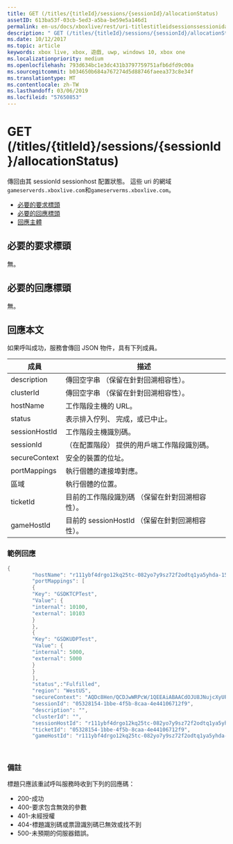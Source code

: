 ```yaml
---
title: GET (/titles/{titleId}/sessions/{sessionId}/allocationStatus)
assetID: 613ba53f-03cb-5ed3-a5ba-be59e5a146d1
permalink: en-us/docs/xboxlive/rest/uri-titlestitleidsessionssessionidallocationstatus-get.html
description: " GET (/titles/{titleId}/sessions/{sessionId}/allocationStatus)"
ms.date: 10/12/2017
ms.topic: article
keywords: xbox live, xbox, 遊戲, uwp, windows 10, xbox one
ms.localizationpriority: medium
ms.openlocfilehash: 793d634bc1e3dc431b3797759751afb6dfd9c00a
ms.sourcegitcommit: b034650b684a767274d5d88746faeea373c8e34f
ms.translationtype: MT
ms.contentlocale: zh-TW
ms.lasthandoff: 03/06/2019
ms.locfileid: "57650853"
---
```

# <a name="get-titlestitleidsessionssessionidallocationstatus"></a>GET (/titles/{titleId}/sessions/{sessionId}/allocationStatus)
傳回由其 sessionId sessionhost 配置狀態。 這些 uri 的網域`gameserverds.xboxlive.com`和`gameserverms.xboxlive.com`。
 
  * [必要的要求標頭](#ID4E4)
  * [必要的回應標頭](#ID4EEB)
  * [回應主體](#ID4ELB)
 
<a id="ID4E4"></a>

 
## <a name="required-request-headers"></a>必要的要求標頭
 
無。
  
<a id="ID4EEB"></a>

 
## <a name="required-response-headers"></a>必要的回應標頭
 
無。
  
<a id="ID4ELB"></a>

 
## <a name="response-body"></a>回應本文
 
如果呼叫成功，服務會傳回 JSON 物件，具有下列成員。
 
| 成員| 描述| 
| --- | --- | 
| description| 傳回空字串 （保留在針對回溯相容性）。| 
| clusterId| 傳回空字串 （保留在針對回溯相容性）。| 
| hostName| 工作階段主機的 URL。| 
| status| 表示排入佇列、 完成，或已中止。| 
| sessionHostId| 工作階段主機識別碼。| 
| sessionId| （在配置階段） 提供的用戶端工作階段識別碼。| 
| secureContext| 安全的裝置的位址。| 
| portMappings| 執行個體的連接埠對應。| 
| 區域| 執行個體的位置。| 
| ticketId| 目前的工作階段識別碼 （保留在針對回溯相容性）。| 
| gameHostId| 目前的 sessionHostId （保留在針對回溯相容性）。| 
 
<a id="ID4EGD"></a>

 
### <a name="sample-response"></a>範例回應
 

```cpp
{
        "hostName": "r111ybf4drgo12kq25tc-082yo7y9sz72f2odtq1ya5yhda-155169995-ncus.cloudapp.net",
        "portMappings": [
        {
        "Key": "GSDKTCPTest",
        "Value": {
        "internal": 10100,
        "external": 10103
        }
        },
        {
        "Key": "GSDKUDPTest",
        "Value": {
        "internal": 5000,
        "external": 5000
        }
        }
        ],
        "status",:"Fulfilled",
        "region": "WestUS",
        "secureContext": "AQDc8Hen/QCDJwWRPcW/1QEEAiABAACdOJU8JNujcXyUPwUBCnue+g==",
        "sessionId": "05328154-1bbe-4f5b-8caa-4e44106712f9",
        "description": "",
        "clusterId": "",
        "sessionHostId": "r111ybf4drgo12kq25tc-082yo7y9sz72f2odtq1ya5yhda-155169995-ncus.GSDKAgent_IN_0.0",
        "ticketId": "05328154-1bbe-4f5b-8caa-4e44106712f9",
        "gameHostId": "r111ybf4drgo12kq25tc-082yo7y9sz72f2odtq1ya5yhda-155169995-ncus.GSDKAgent_IN_0.0"

      
```

  
<a id="remarks"></a>

 
### <a name="remarks"></a>備註
 
標題只應該重試呼叫服務時收到下列的回應碼：
 
   * 200-成功 
   * 400-要求包含無效的參數 
   * 401-未經授權 
   * 404-標題識別碼或票證識別碼已無效或找不到 
   * 500-未預期的伺服器錯誤。 
    